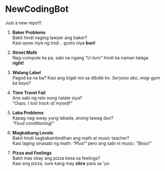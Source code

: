 # NewCodingBot

Just a new repo!!!

1. **Baker Problems**  
   Bakit hindi naging lawyer ang baker?  
   Kasi *ayaw niya ng trial*… gusto niya **bun!**

2. **Street Math**  
   Nag-compute ka pa, sabi na ngang *"U-turn"* hindi ka naman talaga **right!**

3. **Walang Label**  
   Pagod ka na ba? Kasi ang bigat mo sa dibdib ko. *Seryoso ako, mag-gym ka kaya?*

4. **Time Travel Fail**  
   Ano sabi ng relo nung nalate siya?  
   *"Oops, I lost track of myself!"*

5. **Laba Problems**  
   Kapag nag-away yung labada, anong tawag dun?  
   *"Feud conditioning!"*

6. **Magkaibang Levels**  
   Bakit hindi nagkakaintindihan ang math at music teacher?  
   Kasi laging sinasabi ng math: *"Plus!"* pero ang sabi ni music: *"Bass!"*

7. **Pizza and Feelings**  
   Bakit mas okay ang pizza kesa sa feelings?  
   Kasi ang pizza, sure kang may **slice** para sa 'yo.